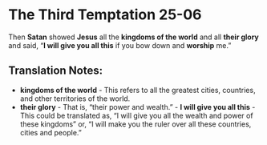 The Third Temptation 25-06
============================


Then **Satan** showed **Jesus** all the **kingdoms of the world** and
all **their glory** and said, “**I will give you all this** if you
bow down and **worship** me.”

Translation Notes:
------------------

-   **kingdoms of the world** - This refers to all the greatest cities,
    countries, and other territories of the world.
-   **their glory** - That is, “their power and wealth.” -   **I
will give you all this** - This could be translated as, “I will
    give you all the wealth and power of these kingdoms” or, “I will
    make you the ruler over all these countries, cities and people.”

